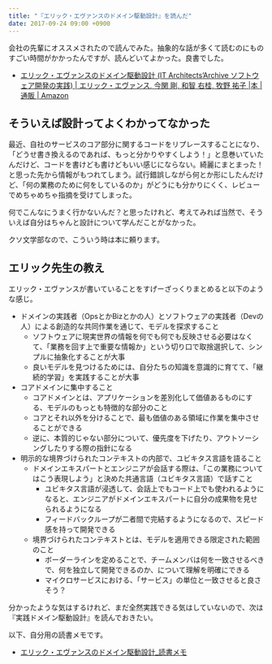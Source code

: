```yaml
---
title: "『エリック・エヴァンスのドメイン駆動設計』を読んだ"
date: 2017-09-24 09:00 +0900
---
```


会社の先輩にオススメされたので読んでみた。抽象的な話が多くて読むのにものすごい時間がかかったんですが、読んどいてよかった。良書でした。

- [エリック・エヴァンスのドメイン駆動設計 (IT Architects’Archive ソフトウェア開発の実践) | エリック・エヴァンス, 今関 剛, 和智 右桂, 牧野 祐子 |本 | 通販 | Amazon](https://www.amazon.co.jp/dp/4798121967/)

## そういえば設計ってよくわかってなかった
最近、自社のサービスのコア部分に関するコードをリプレースすることになり、「どうせ書き換えるのであれば、もっと分かりやすくしよう！」と息巻いていたんだけど、コードを書けども書けどもいい感じにならない。綺麗にまとまった！と思った先から情報がもつれてしまう。試行錯誤しながら何とか形にしたんだけど、「何の業務のために何をしているのか」がどうにも分かりにくく、レビューでめちゃめちゃ指摘を受けてしまった。

何でこんなにうまく行かないんだ？と思ったけれど、考えてみれば当然で、そういえば自分はちゃんと設計について学んだことがなかった。

クソ文学部なので、こういう時は本に頼ります。

## エリック先生の教え
エリック・エヴァンスが書いていることをすげーざっくりまとめると以下のような感じ。

- ドメインの実践者（OpsとかBizとかの人）とソフトウェアの実践者（Devの人）による創造的な共同作業を通じて、モデルを探求すること
    - ソフトウェアに現実世界の情報を何でも何でも反映させる必要はなくて、「業務を回す上で重要な情報か」という切り口で取捨選択して、シンプルに抽象化することが大事
    - 良いモデルを見つけるためには、自分たちの知識を意識的に育てて、「継続的学習」を実践することが大事
- コアドメインに集中すること
    - コアドメインとは、アプリケーションを差別化して価値あるものにする、モデルのもっとも特徴的な部分のこと
    - コアとそれ以外を分けることで、最も価値のある領域に作業を集中させることができる
    - 逆に、本質的じゃない部分について、優先度を下げたり、アウトソーシングしたりする際の指針になる
- 明示的な境界づけられたコンテキストの内部で、ユビキタス言語を語ること
    - ドメインエキスパートとエンジニアが会話する際は、「この業務についてはこう表現しよう」と決めた共通言語（ユビキタス言語）で話すこと
        - ユビキタス言語が浸透して、会話上でもコード上でも使われるようになると、エンジニアがドメインエキスパートに自分の成果物を見せられるようになる
        - フィードバックループが二者間で完結するようになるので、スピード感を持って開発できる
    - 境界づけられたコンテキストとは、モデルを適用できる限定された範囲のこと
        - ボーダーラインを定めることで、チームメンバは何を一致させるべきで、何を独立して開発できるのか、について理解を明確にできる
        - マイクロサービスにおける、「サービス」の単位と一致させると良さそう？

分かったような気はするけれど、まだ全然実践できる気はしていないので、次は『実践ドメイン駆動設計』を読んでおきたい。

以下、自分用の読書メモです。

- [エリック・エヴァンスのドメイン駆動設計_読書メモ](https://gist.github.com/gushernobindsme/6a971a0c9f2f696f26b0bf77b2a61a2a)